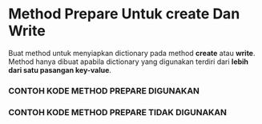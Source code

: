 # Method Prepare Untuk create Dan Write

Buat method untuk menyiapkan dictionary pada method **create** atau **write**. Method hanya dibuat apabila dictionary yang digunakan terdiri dari **lebih dari satu pasangan key-value**.

<script
  type="text/javascript"
  src="https://cdn.jsdelivr.net/npm/gist-embed@1.0.4/dist/gist-embed.min.js"
></script>

### CONTOH KODE METHOD PREPARE DIGUNAKAN

<code data-gist-id="ebae3763e42f9780c03d5d47ae7f942b" data-gist-highlight-line="9" data-gist-line="362-372"></code>

<code data-gist-id="ebae3763e42f9780c03d5d47ae7f942b" data-gist-highlight-line="6-13" data-gist-line="399-412"></code>

### CONTOH KODE METHOD PREPARE TIDAK DIGUNAKAN

<code data-gist-id="ebae3763e42f9780c03d5d47ae7f942b" data-gist-highlight-line="7" data-gist-line="487-494"></code>
